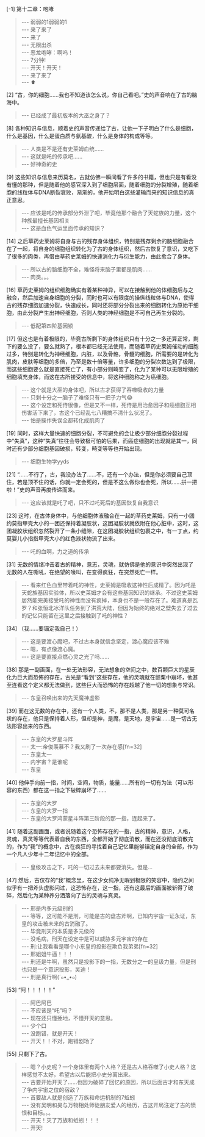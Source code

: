 
[-1] 第十二章：咆哮
>--- 弱弱的1弱弱的1<br>
>--- 来了来了<br>
>--- 来了<br>
>--- 无限出杀<br>
>--- 恶龙咆哮：啊呜！<br>
>--- 7分钟!<br>
>--- 开天！开天！<br>
>--- 来了来了<br>
>--- ⬆️<br>

[2] “古，你的细胞……我也不知道该怎么说，你自己看吧。”史的声音响在了古的脑海中。
>--- 已经成了最初版本的大巫之身了？<br>

[8] 各种知识与信息，顺着史的声音传递给了古，让他一下子明白了什么是细胞，什么是基因，什么是蛋白质与氨基酸，什么是身体的构成等等。
>--- 人类是不是还有史莱姆血统……<br>
>--- 这就是吒的传承吧……<br>
>--- 好神奇的史<br>

[9] 这些知识与信息来历莫名，古就仿佛一瞬间看了许多的书籍，但也只是有看没有懂的那种，但是随着他的感官深入到了细胞层面，随着细胞的分裂增殖，随着细胞的线粒体与DNA断裂衰败，渐渐的，他开始明白这些灌输而来的知识信息的真正意思。
>--- 应该是吒的传承部分外泄了吧，毕竟他那个融合了天蛇族的力量，这个种族最擅长基因相关<br>
>--- 这是血色气运里面传承的知识？<br>

[14] 之后草药史莱姆将自身与古的残存身体组织，特别是残存剩余的脑细胞融合在了一起，将自身的细胞组织转化为了古的身体组织，然后古恢复了意识，又吃下了很多的肉类，再借由草药史莱姆的快速消化力与衍生能力，由此愈合了身体。
>--- 所以古的脑细胞不全，难怪将来脑子里都是肌肉……<br>
>--- 肉类。。。<br>

[16] 草药史莱姆的组织细胞确实有着某种神异，可以在接触到他的体细胞后与之融合，然后加速自身细胞的分裂，同时也可以有限度的操纵线粒体与DNA，使得古的残存细胞加速分裂，快速成长，同时还将部分分裂出来的细胞转化为原始干细胞，由此分裂产生出神经细胞，否则人类的神经细胞是不可自己再生分裂的。
>--- 低配第四阶基因锁<br>

[17] 但这也是有着极限的，毕竟古所剩下的身体组织只有十分之一多还算正常，剩下的要么没了，要么就熟了，根本都已经无法使用，而随着草药史莱姆催动的细胞过多，特别是转化为神经细胞，内脏，以及骨骼，骨髓的细胞，所需要的是转化为肌肉，皮肤等细胞的多倍，乃至是数十倍等量，许多细胞的分裂次数达到了极限，而这些细胞要么就是直接死亡了，有小部分则畸变了，化为了某种可以无限增殖的细胞填充身体，而这在古所接受的信息中，将这种细胞称之为癌细胞。
>--- 这个就是大巫的身体吧，所以古才获得了吞噬吸收的力量<br>
>--- 只剩十分之一脑子了难怪只有一把子力气😂<br>
>--- 这个设定和死侍很像，但是又不一样，死侍是用治愈因子和癌细胞互相伤害活下来了，古这个已经乱七八糟搞不清什么状况了。<br>
>--- 怕是操作失误全都转化成肌肉了<br>

[19] 同时，这样大量快速的细胞分裂，不可避免的会让极少部分细胞分裂过程中“失真”，这种“失真”往往会导致极可怕的后果，而癌症细胞的出现就是其一，同时还有少部分细胞基因破损，转变，畸变等等也开始出现。
>--- 细胞生物学yyds<br>

[21] “……不行了，古，我没办法了……不，还有一个办法，但是你必须要自己顶住，若是顶不住的话，你就一定会死的，但是不这么做你也会死，所以……拼一把啦！”史的声音再度传递而来。
>--- 这应该就是吒了吧，只不过吒死后的基因恢复自我意识<br>

[23] 这时，在古体身体中，与他细胞体液融合在一起的草药史莱姆，只有一小团约莫指甲壳大小的一团还保持着凝胶状，这团凝胶状就依附在他心脏中，这时，这团凝胶状组织忽然裂开了一条小缝隙，在这团凝胶状组织包裹之中，有一丁点，约莫婴儿小指指甲壳大小的红色液状物流了出来。
>--- 吒的血啊，力之道的传承<br>

[31] 无数的情绪冲击着古的精神，意志，灵魂，就仿佛是他的意识中突然出现了无数的人在嘶吼，在绝望的嚎叫，在变得疯狂，在突然死亡一样。
>--- 看来红色血里带着吒的神性，史莱姆是吸收这神性后成精了。因为吒是天蛇族基因实验体，所以史莱姆才会有这些基因知识的继承。不过这史莱姆居然能完美接受吒的神性而没有疯掉，本身也不是一般存在了。难道真是瓦罗？和张恒北冰洋队任务到了洪荒大陆，但因为始终的绝对之壁失去了过去的记忆只能留在这里之后接触到了吒的神性？<br>

[34] （我……要锚定我自己！）
>--- 这是要渡心魔吧，不过古本身就信念坚定，渡心魔应该不难<br>
>--- 嗯，有点像渡心魔。<br>
>--- 这是要直接点燃心灵之光了吗……<br>

[38] 那是一副画面，在一处无法形容，无法想象的空间之中，数百颗巨大的星辰化为巨大而恐怖的存在，古光是“看到”这些存在，他的灵魂就在颤栗中崩坏，他甚至连看这个定义都无法做到，这些巨大而恐怖的存在超越了他一切的想象与常识。
>--- 东皇召唤出来的先天魔神虚影<br>

[39] 而在这无数的存在中，还有一个人类，不，那不是人类，那是另一种莫可名状的存在，他只是保持着人形，但却是神，是魔，是天地，是宇宙……是一切古无法形容出来的东西。
>--- 东皇的大罗星斗阵<br>
>--- 太一:帝俊羡慕不？我又刷了一次存在感[fn=32]<br>
>--- 东皇太一<br>
>--- 内宇宙？是谁呢<br>
>--- 东皇<br>

[40] 他伸手向前一指，时间，空间，物质，能量……所有的一切有为法（可以形容的东西）都在这一指之下破碎崩坏了……
>--- 东皇的大罗<br>
>--- 东皇的大罗一指<br>
>--- 东皇的大罗鸿蒙星斗阵第三阶段的那一指，连起来了。<br>

[41] 随着这副画面，或者说随着这个恐怖存在的一指，古的精神，意识，人格，灵魂，真灵等等代表着自我的东西，全都开始了彻底消散，而在还没彻底消散完的，作为“我”的概念中，古在疯狂的寻找着自己记忆里能够锚定自身的全部，作为一个凡人少年十二年记忆中的全部。
>--- 皇级攻击之下，吒的一切过去未来都要消失。但是...<br>

[47] 然后，古仅存的“我”概念里，在这少女纯净无暇到极限的笑容中，隐约之间似乎有一把斧头虚影闪过，这恐怖存在，这一指，还有这最后的画面被斩得了破碎，然后化为某种养分洒落向了古的灵魂与真灵。
>--- 邢是内多元级别的<br>
>--- 等等，这可能不是刑，可能是古的盘古斧啊，已知内宇宙一证永证，东皇的攻击被未来的古消融了。<br>
>--- 毕竟刑天的本质是多元级的<br>
>--- 没毛病，刑天在设定中是可以威胁多元宇宙的存在<br>
>--- 刑:让我看看是哪个小东皇的投影在欺负我弟弟[fn=32]<br>
>--- 邢姐姐牛逼！！！<br>
>--- 刑还是牛啊，虽然只是投影下的一指，无数分之一的皇级力量，但是刑也只是一个意识投影，吴迪！<br>
>--- 刑是真行啊(´๑•_•๑)<br>

[53] “阿！！！！！”
>--- 阿巴阿巴<br>
>--- 不应该是“吒”吗？<br>
>--- 现在还只懂捶地，不懂开天的意思。<br>
>--- 少个口<br>
>--- 没跑错，就是开天！<br>
>--- 开天！！不对，跑错剧场了<br>

[55] 只剩下了古。
>--- 嗯？小史呢？一个身体里有两个人格？还是古人格吞噬了小史人格？这样感觉不太好，希望古以后能把小史分离出来。<br>
>--- 古要开始开天了……也因为破碎了回忆的原因，所以后面古才和东天成了争内宇宙之位的宿敌？<br>
>--- 首要敌人就是创造了万族和命运机制的7蚯蚓<br>
>--- 没有吴明和昊与万物相处师徒朋友爱人的经历，古这开局注定了古的愤恨和目标。。。<br>
>--- 开天！灭了万族和蚯蚓！！！<br>
>--- 开天!<br>
